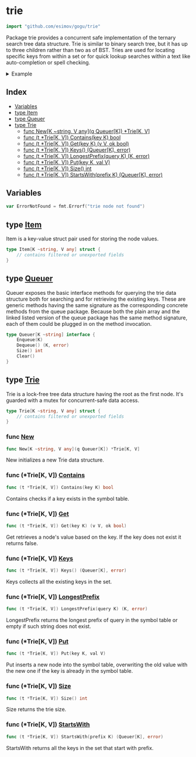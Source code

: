 <!-- Code generated by gomarkdoc. DO NOT EDIT -->

# trie

```go
import "github.com/esimov/gogu/trie"
```

Package trie provides a concurrent safe implementation of the ternary search tree data structure. Trie is similar to binary search tree, but it has up to three children rather than two as of BST. Tries are used for locating specific keys from within a set or for quick lookup searches within a text like auto\-completion or spell checking.

<details><summary>Example</summary>
<p>

```go
{
	q := queue.New[string]()
	trie := New[string, int](q)
	input := []string{"cats", "cape", "captain", "foes",
		"apple", "she", "root", "shells", "the", "thermos", "foo"}

	for idx, v := range input {
		trie.Put(v, idx)
	}

	longestPref, _ := trie.LongestPrefix("capetown")
	q1, _ := trie.StartsWith("ca")

	result := []string{}
	for q1.Size() > 0 {
		val, _ := q1.Dequeue()
		result = append(result, val)
	}

	fmt.Println(trie.Size())
	fmt.Println(longestPref)
	fmt.Println(result)

}
```

#### Output

```
11
cape
[cape captain cats]
```

</p>
</details>

## Index

- [Variables](<#variables>)
- [type Item](<#type-item>)
- [type Queuer](<#type-queuer>)
- [type Trie](<#type-trie>)
  - [func New[K ~string, V any](q Queuer[K]) *Trie[K, V]](<#func-new>)
  - [func (t *Trie[K, V]) Contains(key K) bool](<#func-triek-v-contains>)
  - [func (t *Trie[K, V]) Get(key K) (v V, ok bool)](<#func-triek-v-get>)
  - [func (t *Trie[K, V]) Keys() (Queuer[K], error)](<#func-triek-v-keys>)
  - [func (t *Trie[K, V]) LongestPrefix(query K) (K, error)](<#func-triek-v-longestprefix>)
  - [func (t *Trie[K, V]) Put(key K, val V)](<#func-triek-v-put>)
  - [func (t *Trie[K, V]) Size() int](<#func-triek-v-size>)
  - [func (t *Trie[K, V]) StartsWith(prefix K) (Queuer[K], error)](<#func-triek-v-startswith>)


## Variables

```go
var ErrorNotFound = fmt.Errorf("trie node not found")
```

## type [Item](<https://github.com/esimov/gogu/blob/master/trie/trie.go#L36-L39>)

Item is a key\-value struct pair used for storing the node values.

```go
type Item[K ~string, V any] struct {
    // contains filtered or unexported fields
}
```

## type [Queuer](<https://github.com/esimov/gogu/blob/master/trie/trie.go#L19-L24>)

Queuer exposes the basic interface methods for querying the trie data structure both for searching and for retrieving the existing keys. These are generic methods having the same signature as the corresponding concrete methods from the queue package. Because both the plain array and the linked listed version of the queue package has the same method signature, each of them could be plugged in on the method invocation.

```go
type Queuer[K ~string] interface {
    Enqueue(K)
    Dequeue() (K, error)
    Size() int
    Clear()
}
```

## type [Trie](<https://github.com/esimov/gogu/blob/master/trie/trie.go#L53-L58>)

Trie is a lock\-free tree data structure having the root as the first node. It's guarded with a mutex for concurrent\-safe data access.

```go
type Trie[K ~string, V any] struct {
    // contains filtered or unexported fields
}
```

### func [New](<https://github.com/esimov/gogu/blob/master/trie/trie.go#L61>)

```go
func New[K ~string, V any](q Queuer[K]) *Trie[K, V]
```

New initializes a new Trie data structure.

### func \(\*Trie\[K, V\]\) [Contains](<https://github.com/esimov/gogu/blob/master/trie/trie.go#L77>)

```go
func (t *Trie[K, V]) Contains(key K) bool
```

Contains checks if a key exists in the symbol table.

### func \(\*Trie\[K, V\]\) [Get](<https://github.com/esimov/gogu/blob/master/trie/trie.go#L123>)

```go
func (t *Trie[K, V]) Get(key K) (v V, ok bool)
```

Get retrieves a node's value based on the key. If the key does not exist it returns false.

### func \(\*Trie\[K, V\]\) [Keys](<https://github.com/esimov/gogu/blob/master/trie/trie.go#L211>)

```go
func (t *Trie[K, V]) Keys() (Queuer[K], error)
```

Keys collects all the existing keys in the set.

### func \(\*Trie\[K, V\]\) [LongestPrefix](<https://github.com/esimov/gogu/blob/master/trie/trie.go#L158>)

```go
func (t *Trie[K, V]) LongestPrefix(query K) (K, error)
```

LongestPrefix returns the longest prefix of query in the symbol table or empty if such string does not exist.

### func \(\*Trie\[K, V\]\) [Put](<https://github.com/esimov/gogu/blob/master/trie/trie.go#L90>)

```go
func (t *Trie[K, V]) Put(key K, val V)
```

Put inserts a new node into the symbol table, overwriting the old value with the new one if the key is already in the symbol table.

### func \(\*Trie\[K, V\]\) [Size](<https://github.com/esimov/gogu/blob/master/trie/trie.go#L69>)

```go
func (t *Trie[K, V]) Size() int
```

Size returns the trie size.

### func \(\*Trie\[K, V\]\) [StartsWith](<https://github.com/esimov/gogu/blob/master/trie/trie.go#L188>)

```go
func (t *Trie[K, V]) StartsWith(prefix K) (Queuer[K], error)
```

StartsWith returns all the keys in the set that start with prefix.



